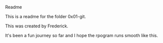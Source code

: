 Readme

This is a readme for the folder 0x01-git.

This was created by Frederick.

It's been a fun journey so far and I hope the rpogram runs smooth like this.
